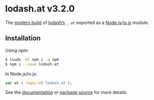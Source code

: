 # lodash.at v3.2.0

The [modern build](https://github.com/lodash/lodash/wiki/Build-Differences) of [lodash’s](https://lodash.com/) `_.at` exported as a [Node.js](http://nodejs.org/)/[io.js](https://iojs.org/) module.

## Installation

Using npm:

```bash
$ {sudo -H} npm i -g npm
$ npm i --save lodash.at
```

In Node.js/io.js:

```js
var at = require('lodash.at');
```

See the [documentation](https://lodash.com/docs#at) or [package source](https://github.com/lodash/lodash/blob/3.2.0-npm-packages/lodash.at) for more details.
